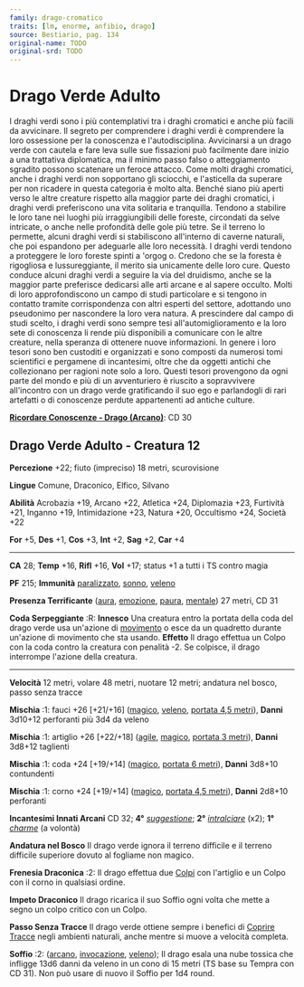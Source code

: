 ```yaml
---
family: drago-cromatico
traits: [lm, enorme, anfibio, drago]
source: Bestiario, pag. 134
original-name: TODO
original-srd: TODO
---
```


# Drago Verde Adulto

I draghi verdi sono i più contemplativi tra i draghi cromatici e anche più
facili da avvicinare. Il segreto per comprendere i draghi verdi è comprendere la
loro ossessione per la conoscenza e l'autodisciplina. Avvicinarsi a un drago
verde con cautela e fare leva sulle sue fissazioni può facilmente dare inizio a
una trattativa diplomatica, ma il minimo passo falso o atteggiamento sgradito
possono scatenare un feroce attacco. Come molti draghi cromatici, anche i draghi
verdi non sopportano gli sciocchi, e l'asticella da superare per non ricadere in
questa categoria è molto alta. Benché siano più aperti verso le altre creature
rispetto alla maggior parte dei draghi cromatici, i draghi verdi preferiscono
una vita solitaria e tranquilla. Tendono a stabilire le loro tane nei luoghi più
irraggiungibili delle foreste, circondati da selve intricate, o anche nelle
profondità delle gole più tetre. Se il terreno lo permette, alcuni draghi verdi
si stabiliscono all'interno di caverne naturali, che poi espandono per adeguarle
alle loro necessità. I draghi verdi tendono a proteggere le loro foreste spinti
a 'orgog o. Credono che se la foresta è rigogliosa e lussureggiante, il merito
sia unicamente delle loro cure. Questo conduce alcuni draghi verdi a seguire la
via del druidismo, anche se la maggior parte preferisce dedicarsi alle arti
arcane e al sapere occulto. Molti di loro approfondiscono un campo di studi
particolare e si tengono in contatto tramite corrispondenza con altri esperti
del settore, adottando uno pseudonimo per nascondere la loro vera natura. A
prescindere dal campo di studi scelto, i draghi verdi sono sempre tesi
all'automiglioramento e la loro sete di conoscenza li rende più disponibili a
comunicare con le altre creature, nella speranza di ottenere nuove informazioni.
In genere i loro tesori sono ben custoditi e organizzati e sono composti da
numerosi tomi scientifici e pergamene di incantesimi, oltre che da oggetti
antichi che collezionano per ragioni note solo a loro. Questi tesori provengono
da ogni parte del mondo e più di un avventuriero è riuscito a sopravvivere
all'incontro con un drago verde gratificando il suo ego e parlandogli di rari
artefatti o di conoscenze perdute appartenenti ad antiche culture.

**[Ricordare Conoscenze - Drago (Arcano)](/azioni/abilita/ricordare-conoscenze)**:
CD 30

## Drago Verde Adulto - Creatura 12

**Percezione** +22; fiuto (impreciso) 18 metri, scurovisione

**Lingue** Comune, Draconico, Elfico, Silvano

**Abilità** Acrobazia +19, Arcano +22, Atletica +24, Diplomazia +23, Furtività
+21, Inganno +19, Intimidazione +23, Natura +20, Occultismo +24, Società +22

**For** +5, **Des** +1, **Cos** +3, **Int** +2, **Sag** +2, **Car** +4

---

**CA** 28; **Temp** +16, **Rifl** +16, **Vol** +17; status +1 a tutti i TS
contro magia

**PF** 215; **Immunità** [paralizzato](/condizioni/paralizzato),
[sonno](/tratti/sonno), [veleno](/tratti/veleno)

**Presenza Terrificante** ([aura](/tratti/aura), [emozione](/tratti/emozione),
[paura](/tratti/paura), [mentale](/tratti/mentale)) 27 metri, CD 31

**Coda Serpeggiante** :R: **Innesco** Una creatura entro la portata della coda
del drago verde usa un'azione di [movimento](/tratti/movimento) o esce da un
quadretto durante un'azione di movimento che sta usando. **Effetto** Il drago
effettua un Colpo con la coda contro la creatura con penalità -2. Se colpisce,
il drago interrompe l'azione della creatura.

---

**Velocità** 12 metri, volare 48 metri, nuotare 12 metri; andatura nel bosco,
passo senza tracce

**Mischia** :1: fauci +26 \[+21/+16] ([magico](/tratti/magico),
[veleno](/tratti/veleno), [portata 4,5 metri](/tratti/portata)), **Danni**
3d10+12 perforanti più 3d4 da veleno

**Mischia** :1: artiglio +26 \[+22/+18] ([agile](/tratti/agile),
[magico](/tratti/magico), [portata 3 metri](/tratti/portata)), **Danni** 3d8+12
taglienti

**Mischia** :1: coda +24 \[+19/+14] ([magico](/tratti/magico),
[portata 6 metri](/tratti/portata)), **Danni** 3d8+10 contundenti

**Mischia** :1: corno +24 \[+19/+14] ([magico](/tratti/magico),
[portata 4,5 metri](/tratti/portata)), **Danni** 2d8+10 perforanti

**Incantesimi Innati Arcani** CD 32; **4°**
_[suggestione](/incantesimi/suggestione)_; **2°**
_[intralciare](/incantesimi/intralciare)_ (x2); **1°**
_[charme](/incantesimi/charme)_ (a volontà)

**Andatura nel Bosco** Il drago verde ignora il terreno difficile e il terreno
difficile superiore dovuto al fogliame non magico.

**Frenesia Draconica** :2: Il drago effettua due [Colpi](/azioni/base/colpire)
con l'artiglio e un Colpo con il corno in qualsiasi ordine.

**Impeto Draconico** Il drago ricarica il suo Soffio ogni volta che mette a
segno un colpo critico con un Colpo.

**Passo Senza Tracce** Il drago verde ottiene sempre i benefici di
[Coprire Tracce](/azioni/abilita/coprire-tracce) negli ambienti naturali, anche
mentre si muove a velocità completa.

**Soffio** :2: ([arcano](/tratti/arcano), [invocazione](/tratti/invocazione),
[veleno](/tratti/veleno)); Il drago esala una nube tossica che infligge 13d6
danni da veleno in un cono di 15 metri (TS base su Tempra con CD 31). Non può
usare di nuovo il Soffio per 1d4 round.
